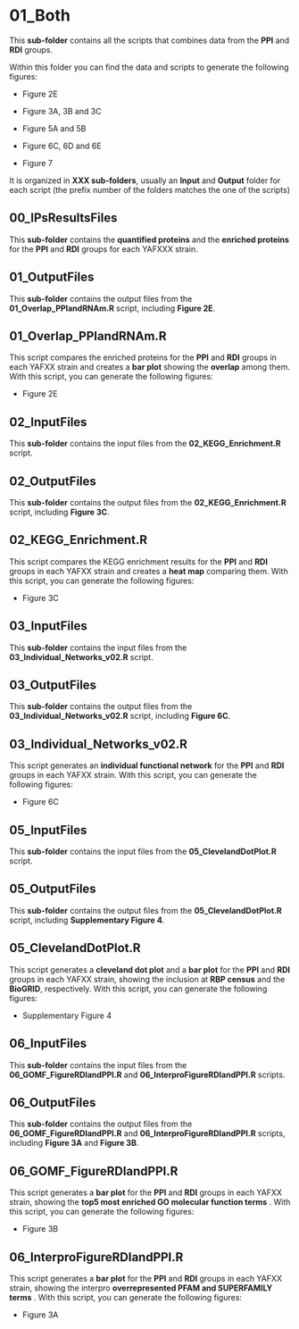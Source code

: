 # 01_Both

This **sub-folder** contains all the scripts that combines data from the **PPI** and **RDI** groups. 

Within this folder you can find the data and scripts to generate the following figures:

- Figure 2E

- Figure 3A, 3B and 3C

- Figure 5A and 5B

- Figure 6C, 6D and 6E

- Figure 7

It is organized in **XXX sub-folders**, usually an **Input** and **Output** folder for each script (the prefix number of the folders matches the one of the scripts)

## 00_IPsResultsFiles

This **sub-folder** contains the **quantified proteins** and the **enriched proteins** for the **PPI** and **RDI** groups for each YAFXXX strain.

## 01_OutputFiles

This **sub-folder** contains the output files from the **01_Overlap_PPIandRNAm.R** script, including **Figure 2E**.

## 01_Overlap_PPIandRNAm.R

This script compares the enriched proteins for the **PPI** and **RDI** groups in each YAFXX strain and creates a **bar plot** showing the **overlap** among them. With this script, you can generate the following figures:

- Figure 2E

## 02_InputFiles

This **sub-folder** contains the input files from the **02_KEGG_Enrichment.R** script.

## 02_OutputFiles

This **sub-folder** contains the output files from the **02_KEGG_Enrichment.R** script, including **Figure 3C**.

## 02_KEGG_Enrichment.R

This script compares the KEGG enrichment results for the  **PPI** and **RDI** groups in each YAFXX strain and creates a **heat map** comparing them. With this script, you can generate the following figures:

- Figure 3C

## 03_InputFiles

This **sub-folder** contains the input files from the **03_Individual_Networks_v02.R** script.

## 03_OutputFiles

This **sub-folder** contains the output files from the **03_Individual_Networks_v02.R** script, including **Figure 6C**.

## 03_Individual_Networks_v02.R

This script generates an **individual functional network** for the  **PPI** and **RDI** groups in each YAFXX strain. With this script, you can generate the following figures:

- Figure 6C

## 05_InputFiles

This **sub-folder** contains the input files from the **05_ClevelandDotPlot.R** script.

## 05_OutputFiles

This **sub-folder** contains the output files from the **05_ClevelandDotPlot.R** script, including **Supplementary Figure 4**.

## 05_ClevelandDotPlot.R

This script generates a **cleveland dot plot** and a **bar plot** for the  **PPI** and **RDI** groups in each YAFXX strain, showing the inclusion at **RBP census** and the **BioGRID**, respectively. With this script, you can generate the following figures:

- Supplementary Figure 4

## 06_InputFiles

This **sub-folder** contains the input files from the **06_GOMF_FigureRDIandPPI.R** and **06_InterproFigureRDIandPPI.R** scripts.

## 06_OutputFiles

This **sub-folder** contains the output files from the **06_GOMF_FigureRDIandPPI.R** and **06_InterproFigureRDIandPPI.R** scripts, including **Figure 3A** and **Figure 3B**.

## 06_GOMF_FigureRDIandPPI.R

This script generates a **bar plot** for the  **PPI** and **RDI** groups in each YAFXX strain, showing the **top5 most enriched GO molecular function terms** . With this script, you can generate the following figures:

- Figure 3B

## 06_InterproFigureRDIandPPI.R

This script generates a **bar plot** for the  **PPI** and **RDI** groups in each YAFXX strain, showing the interpro **overrepresented PFAM and SUPERFAMILY terms** . With this script, you can generate the following figures:

- Figure 3A